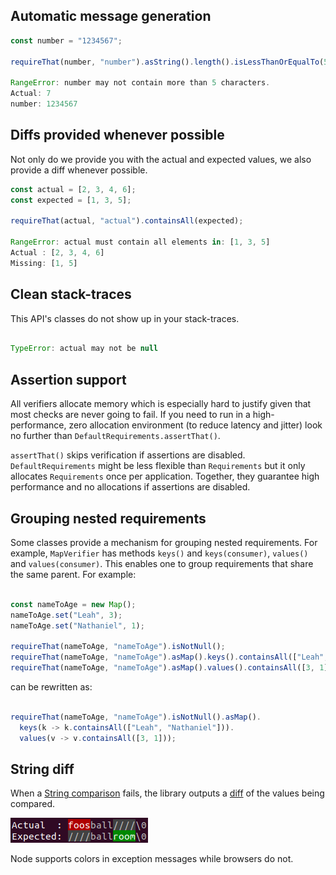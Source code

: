 ## Automatic message generation

```javascript
const number = "1234567";

requireThat(number, "number").asString().length().isLessThanOrEqualTo(5);

RangeError: number may not contain more than 5 characters.
Actual: 7
number: 1234567
```

## Diffs provided whenever possible

Not only do we provide you with the actual and expected values, we also provide a diff whenever possible.

```javascript
const actual = [2, 3, 4, 6];
const expected = [1, 3, 5];

requireThat(actual, "actual").containsAll(expected);

RangeError: actual must contain all elements in: [1, 3, 5]
Actual : [2, 3, 4, 6]
Missing: [1, 5]
```

## Clean stack-traces

This API's classes do not show up in your stack-traces.

```javascript

TypeError: actual may not be null
```

## Assertion support

All verifiers allocate memory which is especially hard to justify given that most checks are never going to fail. If
you need to run in a high-performance, zero allocation environment (to reduce latency and jitter) look no further than
`DefaultRequirements.assertThat()`.

`assertThat()` skips verification if assertions are disabled. `DefaultRequirements` might be less flexible than
`Requirements` but it only allocates `Requirements` once per application. Together, they guarantee high performance and
no allocations if assertions are disabled.

## Grouping nested requirements

Some classes provide a mechanism for grouping nested requirements. For example, `MapVerifier` has methods `keys()` and
`keys(consumer)`, `values()` and `values(consumer)`. This enables one to group requirements that share the same parent.
For example:

```javascript

const nameToAge = new Map();
nameToAge.set("Leah", 3);
nameToAge.set("Nathaniel", 1);

requireThat(nameToAge, "nameToAge").isNotNull();
requireThat(nameToAge, "nameToAge").asMap().keys().containsAll(["Leah", "Nathaniel"]);
requireThat(nameToAge, "nameToAge").asMap().values().containsAll([3, 1]);
```

can be rewritten as:

```javascript

requireThat(nameToAge, "nameToAge").isNotNull().asMap().
  keys(k -> k.containsAll(["Leah", "Nathaniel"])).
  values(v -> v.containsAll([3, 1]));
```

## String diff
When a [String comparison](https://cowwoc.github.io/requirements.js/3.0.0/docs/api/ObjectVerifier.html#isEqualTo)
fails, the library outputs a [diff](String_Diff.md) of the values being compared.

![colored-diff-example4.png](colored-diff-example4.png)

Node supports colors in exception messages while browsers do not.
